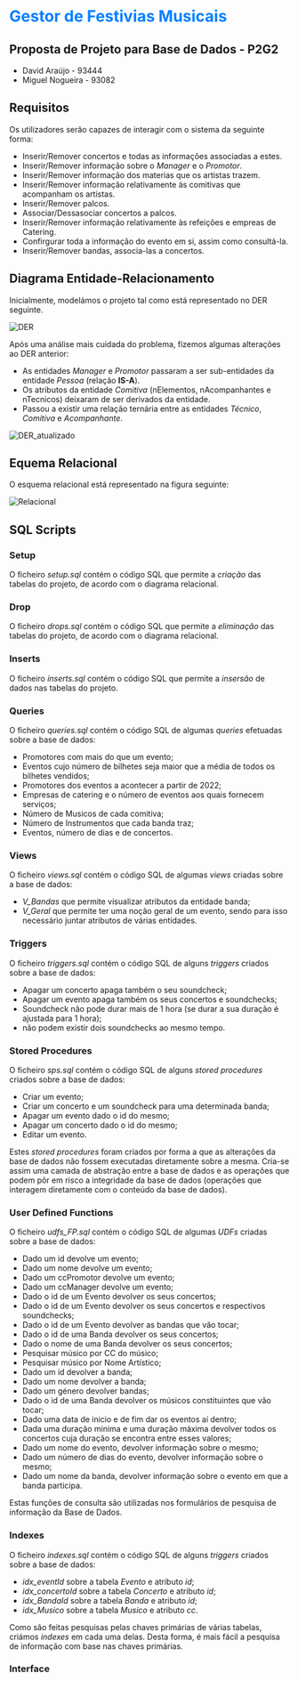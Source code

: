 # <t style="color:#0080ff">Gestor de Festivias Musicais</t>

## Proposta de Projeto para Base de Dados - **P2G2**

- David Araújo - 93444
- Miguel Nogueira - 93082

## Requisitos

Os utilizadores serão capazes de interagir com o sistema da seguinte forma:

- Inserir/Remover concertos e todas as informações associadas a estes.
- Inserir/Remover informação sobre o *Manager* e o *Promotor*.
- Inserir/Remover informação dos materias que os artistas trazem.
- Inserir/Remover informação relativamente às comitivas que acompanham os artistas.
- Inserir/Remover palcos.
- Associar/Dessasociar concertos a palcos.
- Inserir/Remover informação relativamente às refeições e empreas de Catering.
- Confirgurar toda a informação do evento em si, assim como consultá-la.
- Inserir/Remover bandas, associa-las a concertos.

<div style="page-break-after: always;"></div>

## Diagrama Entidade-Relacionamento

Inicialmente, modelámos o projeto tal como está representado no DER seguinte. 

![DER](DER.png)

<div style="page-break-after: always;"></div>

Após uma análise mais cuidada do problema, fizemos algumas alterações ao DER anterior:

- As entidades *Manager* e *Promotor* passaram a ser sub-entidades da entidade *Pessoa* (relação **IS-A**).
- Os atributos da entidade *Comitiva* (nElementos, nAcompanhantes e nTecnicos) deixaram de ser derivados da entidade.
- Passou a existir uma relação ternária entre as entidades *Técnico*, *Comitiva* e *Acompanhante*.

![DER_atualizado](DER_atualizado.png)

## Equema Relacional

O esquema relacional está representado na figura seguinte:

![Relacional](Relacional.png)


## SQL Scripts

### Setup

O ficheiro *setup.sql* contém o código SQL que permite a *criação* das tabelas do projeto, de acordo com o diagrama relacional.

### Drop

O ficheiro *drops.sql* contém o código SQL que permite a *eliminação* das tabelas do projeto, de acordo com o diagrama relacional.

### Inserts

O ficheiro *inserts.sql* contém o código SQL que permite a *insersão* de dados nas tabelas do projeto.

### Queries

O ficheiro *queries.sql* contém o código SQL de algumas *queries* efetuadas sobre a base de dados:

 - Promotores com mais do que um evento;
 - Eventos cujo número de bilhetes seja maior que a média de todos os bilhetes vendidos;
 - Promotores dos eventos a acontecer a partir de 2022;
 - Empresas de catering e o número de eventos aos quais fornecem serviços;
 - Número de Musicos de cada comitiva;
 - Número de Instrumentos que cada banda traz;
 - Eventos, número de dias e de concertos.


### Views

O ficheiro *views.sql* contém o código SQL de algumas *views* criadas sobre a base de dados:

 - *V_Bandas* que permite visualizar atributos da entidade banda;
 - *V_Geral* que permite ter uma noção geral de um evento, sendo para isso necessário juntar atributos de várias entidades.


### Triggers

O ficheiro *triggers.sql* contém o código SQL de alguns *triggers* criados sobre a base de dados:

 - Apagar um concerto apaga também o seu soundcheck;
 - Apagar um evento apaga também os seus concertos e soundchecks;
 - Soundcheck não pode durar mais de 1 hora (se durar a sua duração é ajustada para 1 hora);
 - não podem existir dois soundchecks ao mesmo tempo.

### Stored Procedures

O ficheiro *sps.sql* contém o código SQL de alguns *stored procedures* criados sobre a base de dados:

 - Criar um evento;
 - Criar um concerto e um soundcheck para uma determinada banda;
 - Apagar um evento dado o id do mesmo;
 - Apagar um concerto dado o id do mesmo;
 - Editar um evento.

Estes *stored procedures* foram criados por forma a que as alterações da base de dados não fossem executadas diretamente sobre a mesma. Cria-se assim uma camada de abstração entre a base de dados e as operações que podem pôr em risco a integridade da base de dados (operações que interagem diretamente com o conteúdo da base de dados).


### User Defined Functions

O ficheiro *udfs_FP.sql* contém o código SQL de algumas *UDFs* criadas sobre a base de dados:

 - Dado um id devolve um evento;
 - Dado um nome devolve um evento;
 - Dado um ccPromotor devolve um evento;
 - Dado um ccManager devolve um evento;
 - Dado o id de um Evento devolver os seus concertos;
 - Dado o id de um Evento devolver os seus concertos e respectivos soundchecks;
 - Dado o id de um Evento devolver as bandas que vão tocar;
 - Dado o id de uma Banda devolver os seus concertos;
 - Dado o nome de uma Banda devolver os seus concertos;
 - Pesquisar músico por CC do músico;
 - Pesquisar músico por Nome Artístico;
 - Dado um id devolver a banda;
 - Dado um nome devolver a banda;
 - Dado um género devolver bandas;
 - Dado o id de uma Banda devolver os músicos constituintes que vão tocar;
 - Dado uma data de inicio e de fim dar os eventos aí dentro;
 - Dada uma duração minima e uma duração máxima devolver todos os concertos cuja duração se encontra entre esses valores;
 - Dado um nome do evento, devolver informação sobre o mesmo;
 - Dado um número de dias do evento, devolver informação sobre o mesmo;
 - Dado um nome da banda, devolver informação sobre o evento em que a banda participa.

Estas funções de consulta são utilizadas nos formulários de pesquisa de informação da Base de Dados.

### Indexes

O ficheiro *indexes.sql* contém o código SQL de alguns *triggers* criados sobre a base de dados:

 - *idx_eventId* sobre a tabela *Evento* e atributo *id*;
 - *idx_concertoId* sobre a tabela *Concerto* e atributo *id*;
 - *idx_BandaId* sobre a tabela *Banda* e atributo *id*;
 - *idx_Musico* sobre a tabela *Musico* e atributo *cc*.

Como são feitas pesquisas pelas chaves primárias de várias tabelas, criámos *indexes* em cada uma delas. Desta forma, é mais fácil a pesquisa de informação com base nas chaves primárias.

### Interface